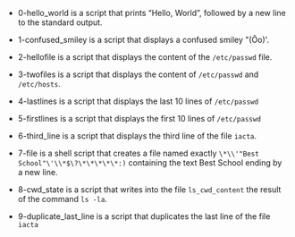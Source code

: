 - 0-hello_world is a script that prints “Hello, World”, followed by a new line to the standard output.

- 1-confused_smiley is a script that displays a confused smiley "(Ôo)'.

- 2-hellofile is a script that displays the content of the `/etc/passwd` file.

- 3-twofiles is a script that displays the content of `/etc/passwd` and `/etc/hosts`.

- 4-lastlines is a script that displays the last 10 lines of `/etc/passwd`

- 5-firstlines is a script that displays the first 10 lines of `/etc/passwd`

- 6-third_line is a script that displays the third line of the file `iacta`.

- 7-file is a shell script that creates a file named exactly `\*\\'"Best School"\'\\*$\?\*\*\*\*\*:)` containing the text Best School ending by a new line.

- 8-cwd_state is a script that writes into the file `ls_cwd_content` the result of the command `ls -la`.

- 9-duplicate_last_line is a script that duplicates the last line of the file `iacta`

